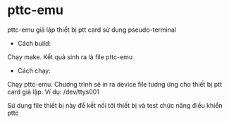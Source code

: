 # pttc-emu
pttc-emu giả lập thiết bị ptt card sử dung pseudo-terminal

* Cách build:

Chạy make. Kết quả sinh ra là file pttc-emu

* Cách chạy:

Chạy pttc-emu. Chương trình sẽ in ra device file tương ứng cho thiết bị ptt card giả lập. Ví dụ: /dev/ttys001

Sử dụng file thiết bị này để kết nối tới thiết bị và test chức năng điều khiển pttc
